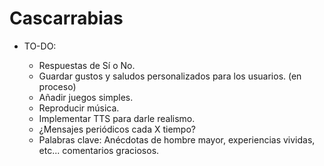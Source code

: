 # Cascarrabias



- TO-DO:

  - Respuestas de Sí o No.
  - Guardar gustos y saludos personalizados para los usuarios. (en proceso)
  - Añadir juegos simples.
  - Reproducir música.
  - Implementar TTS para darle realismo.
  - ¿Mensajes periódicos cada X tiempo?
  - Palabras clave: Anécdotas de hombre mayor, experiencias vividas, etc... comentarios graciosos.
